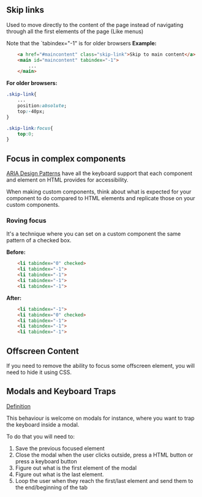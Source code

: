 ## Skip links
Used to move directly to the content of the page instead of navigating through all the first elements of the page (Like menus)

Note that the `tabindex="-1" is for older browsers
__Example:__
```html
    <a href="#maincontent" class="skip-link">Skip to main content</a>
    <main id="maincontent" tabindex="-1">
        ...
    </main>
```

__For older browsers:__
```css
.skip-link{
    ...
    position:absolute;
    top:-40px;
}

.skip-link:focus{
    top:0;
}
```

## Focus in complex components

[ARIA Design Patterns](https://www.w3.org/TR/wai-aria-practices/) have all the keyboard support that each component and element on HTML provides for accessibility.

When making custom components, think about what is expected for your component to do compared to HTML elements and replicate those on your custom components.

### Roving focus

It's a technique where you can set on a custom component the same pattern of a checked box.

__Before:__
```html
    <li tabindex="0" checked>
    <li tabindex="-1">
    <li tabindex="-1">
    <li tabindex="-1">
    <li tabindex="-1">
```

__After:__
```html
    <li tabindex="-1">
    <li tabindex="0" checked>
    <li tabindex="-1">
    <li tabindex="-1">
    <li tabindex="-1">
```

## Offscreen Content

If you need to remove the ability to focus some offscreen element, you will need to hide it using CSS.

## Modals and Keyboard Traps

[Definition](http://webaim.org/standards/wcag/checklist#sc2.1.2)

This behaviour is welcome on modals for instance, where you want to trap the keyboard inside a modal.

To do that you will need to:
1. Save the previous focused element 
1. Close the modal when the user clicks outside, press a HTML button or press a keyboard button
1. Figure out what is the first element of the modal
1. Figure out what is the last element.
1. Loop the user when they reach the first/last element and send them to the end/beginning of the tab
